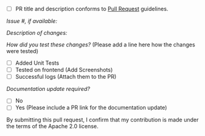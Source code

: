 - [ ] PR title and description conforms to [Pull Request](https://github.com/aws-amplify/amplify-android/blob/main/CONTRIBUTING.md#pull-request-guidelines) guidelines.

*Issue #, if available:*

*Description of changes:*

*How did you test these changes?*
(Please add a line here how the changes were tested)

- [ ] Added Unit Tests
- [ ] Tested on frontend (Add Screenshots)
- [ ] Successful logs (Attach them to the PR)

*Documentation update required?*
- [ ] No
- [ ] Yes (Please include a PR link for the documentation update)

By submitting this pull request, I confirm that my contribution is made under the terms of the Apache 2.0 license.
